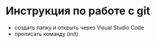 # Инструкция по работе с git
* создать папку и открыть через Visual Studio Code 
* прописать команду (init)
